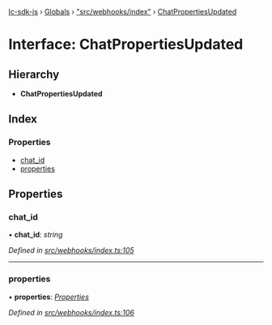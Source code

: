 [lc-sdk-js](../README.md) › [Globals](../globals.md) › ["src/webhooks/index"](../modules/_src_webhooks_index_.md) › [ChatPropertiesUpdated](_src_webhooks_index_.chatpropertiesupdated.md)

# Interface: ChatPropertiesUpdated

## Hierarchy

* **ChatPropertiesUpdated**

## Index

### Properties

* [chat_id](_src_webhooks_index_.chatpropertiesupdated.md#chat_id)
* [properties](_src_webhooks_index_.chatpropertiesupdated.md#properties)

## Properties

###  chat_id

• **chat_id**: *string*

*Defined in [src/webhooks/index.ts:105](https://github.com/livechat/lc-sdk-js/blob/38eeefe/src/webhooks/index.ts#L105)*

___

###  properties

• **properties**: *[Properties](_src_objects_index_.properties.md)*

*Defined in [src/webhooks/index.ts:106](https://github.com/livechat/lc-sdk-js/blob/38eeefe/src/webhooks/index.ts#L106)*
